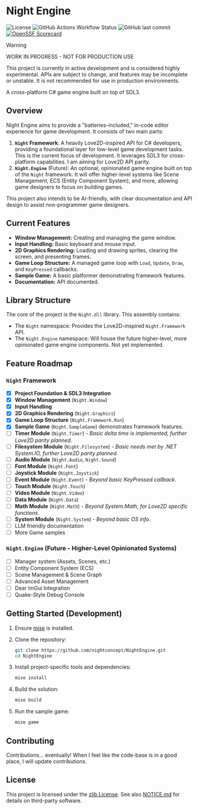 # Night Engine

![License](https://img.shields.io/github/license/nightconcept/NightEngine)
![GitHub Actions Workflow Status](https://img.shields.io/github/actions/workflow/status/nightconcept/NightEngine/ci.yml)
![GitHub last commit](https://img.shields.io/github/last-commit/nightconcept/NightEngine)
[![OpenSSF Scorecard](https://api.scorecard.dev/projects/github.com/nightconcept/NightEngine/badge)](https://scorecard.dev/viewer/?uri=github.com/nightconcept/NightEngine)

> [!WARNING]
>WORK IN PROGRESS - NOT FOR PRODUCTION USE
>
>This project is currently in active development and is considered highly experimental. APIs are subject to change, and features may be incomplete or unstable. It is not recommended for use in production environments.

A cross-platform C# game engine built on top of SDL3.

## Overview

Night Engine aims to provide a "batteries-included," in-code editor experience for game development. It consists of two main parts:

1. **`Night` Framework**: A heavily Love2D-inspired API for C# developers, providing a foundational layer for low-level game development tasks. This is the current focus of development. It leverages SDL3 for cross-platform capabilities. I am aiming for Love2D API parity.
2. **`Night.Engine`** (Future): An optional, opinionated game engine built on top of the `Night` framework. It will offer higher-level systems like Scene Management, ECS (Entity Component System), and more, allowing game designers to focus on building games.

This project also intends to be AI-friendly, with clear documentation and API design to assist non-programmer game designers.

## Current Features

* **Window Management:** Creating and managing the game window.
* **Input Handling:** Basic keyboard and mouse input.
* **2D Graphics Rendering:** Loading and drawing sprites, clearing the screen, and presenting frames.
* **Game Loop Structure:** A managed game loop with `Load`, `Update`, `Draw`, and `KeyPressed` callbacks.
* **Sample Game:** A basic platformer demonstrating framework features.
* **Documentation:** API documented.

## Library Structure

The core of the project is the `Night.dll` library. This assembly contains:

* The `Night` namespace: Provides the Love2D-inspired `Night.Framework` API.
* The `Night.Engine` namespace: Will house the future higher-level, more opinionated game engine components. Not yet implemented.

## Feature Roadmap

### `Night` Framework

* [x] **Project Foundation & SDL3 Integration**
* [x] **Window Management** (`Night.Window`)
* [x] **Input Handling**
* [x] **2D Graphics Rendering** (`Night.Graphics`)
* [x] **Game Loop Structure** (`Night.Framework.Run`)
* [x] **Sample Game** (`Night.SampleGame`) demonstrates framework features.
* [ ] **Timer Module** (`Night.Timer`) - *Basic delta time is implemented, further Love2D parity planned.*
* [ ] **Filesystem Module** (`Night.Filesystem`) - *Basic needs met by .NET System.IO, further Love2D parity planned.*
* [ ] **Audio Module** (`Night.Audio`, `Night.Sound`)
* [ ] **Font Module** (`Night.Font`)
* [ ] **Joystick Module** (`Night.Joystick`)
* [ ] **Event Module** (`Night.Event`) - *Beyond basic KeyPressed callback.*
* [ ] **Touch Module** (`Night.Touch`)
* [ ] **Video Module** (`Night.Video`)
* [ ] **Data Module** (`Night.Data`)
* [ ] **Math Module** (`Night.Math`) - *Beyond System.Math, for Love2D specific functions.*
* [ ] **System Module** (`Night.System`) - *Beyond basic OS info.*
* [ ] LLM friendly documentation
* [ ] More Game samples

### `Night.Engine` (Future - Higher-Level Opinionated Systems)

* [ ] Manager system (Assets, Scenes, etc.)
* [ ] Entity Component System (ECS)
* [ ] Scene Management & Scene Graph
* [ ] Advanced Asset Management
* [ ] Dear ImGui Integration
* [ ] Quake-Style Debug Console

## Getting Started (Development)

1. Ensure [mise](https://mise.jdx.dev/) is installed.
2. Clone the repository:

    ```bash
    git clone https://github.com/nightconcept/NightEngine.git
    cd NightEngine
    ```

3. Install project-specific tools and dependencies:

    ```bash
    mise install
    ```

4. Build the solution:

    ```bash
    mise build
    ```

5. Run the sample game:

    ```bash
    mise game
    ```

## Contributing

Contributions... eventually! When I feel like the code-base is in a good place, I will update contributions.

## License

This project is licensed under the [zlib License](LICENSE).
See also [NOTICE.md](project/NOTICE.md) for details on third-party software.
